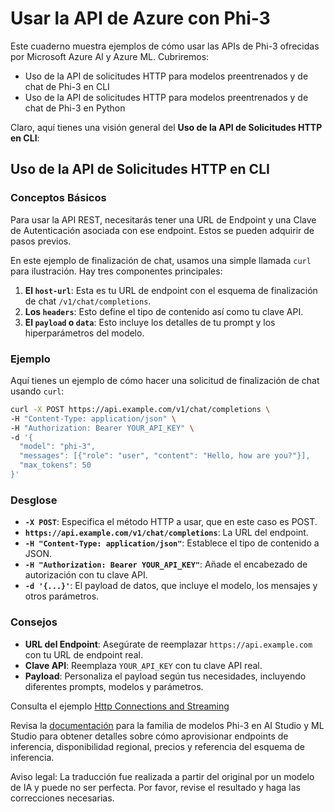 # Usar la API de Azure con Phi-3

Este cuaderno muestra ejemplos de cómo usar las APIs de Phi-3 ofrecidas por Microsoft Azure AI y Azure ML. Cubriremos:  
* Uso de la API de solicitudes HTTP para modelos preentrenados y de chat de Phi-3 en CLI
* Uso de la API de solicitudes HTTP para modelos preentrenados y de chat de Phi-3 en Python

Claro, aquí tienes una visión general del **Uso de la API de Solicitudes HTTP en CLI**:

## Uso de la API de Solicitudes HTTP en CLI

### Conceptos Básicos

Para usar la API REST, necesitarás tener una URL de Endpoint y una Clave de Autenticación asociada con ese endpoint. Estos se pueden adquirir de pasos previos.

En este ejemplo de finalización de chat, usamos una simple llamada `curl` para ilustración. Hay tres componentes principales:

1. **El `host-url`**: Esta es tu URL de endpoint con el esquema de finalización de chat `/v1/chat/completions`.
2. **Los `headers`**: Esto define el tipo de contenido así como tu clave API.
3. **El `payload` o `data`**: Esto incluye los detalles de tu prompt y los hiperparámetros del modelo.

### Ejemplo

Aquí tienes un ejemplo de cómo hacer una solicitud de finalización de chat usando `curl`:

```bash
curl -X POST https://api.example.com/v1/chat/completions \
-H "Content-Type: application/json" \
-H "Authorization: Bearer YOUR_API_KEY" \
-d '{
  "model": "phi-3",
  "messages": [{"role": "user", "content": "Hello, how are you?"}],
  "max_tokens": 50
}'
```

### Desglose

- **`-X POST`**: Especifica el método HTTP a usar, que en este caso es POST.
- **`https://api.example.com/v1/chat/completions`**: La URL del endpoint.
- **`-H "Content-Type: application/json"`**: Establece el tipo de contenido a JSON.
- **`-H "Authorization: Bearer YOUR_API_KEY"`**: Añade el encabezado de autorización con tu clave API.
- **`-d '{...}'`**: El payload de datos, que incluye el modelo, los mensajes y otros parámetros.

### Consejos

- **URL del Endpoint**: Asegúrate de reemplazar `https://api.example.com` con tu URL de endpoint real.
- **Clave API**: Reemplaza `YOUR_API_KEY` con tu clave API real.
- **Payload**: Personaliza el payload según tus necesidades, incluyendo diferentes prompts, modelos y parámetros.

Consulta el ejemplo [Http Connections and Streaming](https://github.com/Azure/azureml-examples/blob/main/sdk/python/foundation-models/phi-3/webrequests.ipynb)

Revisa la [documentación](https://learn.microsoft.com/azure/ai-studio/how-to/deploy-models-phi-3?WT.mc_id=aiml-137032-kinfeylo&tabs=phi-3-mini&pivots=programming-language-rest) para la familia de modelos Phi-3 en AI Studio y ML Studio para obtener detalles sobre cómo aprovisionar endpoints de inferencia, disponibilidad regional, precios y referencia del esquema de inferencia.

Aviso legal: La traducción fue realizada a partir del original por un modelo de IA y puede no ser perfecta. Por favor, revise el resultado y haga las correcciones necesarias.
